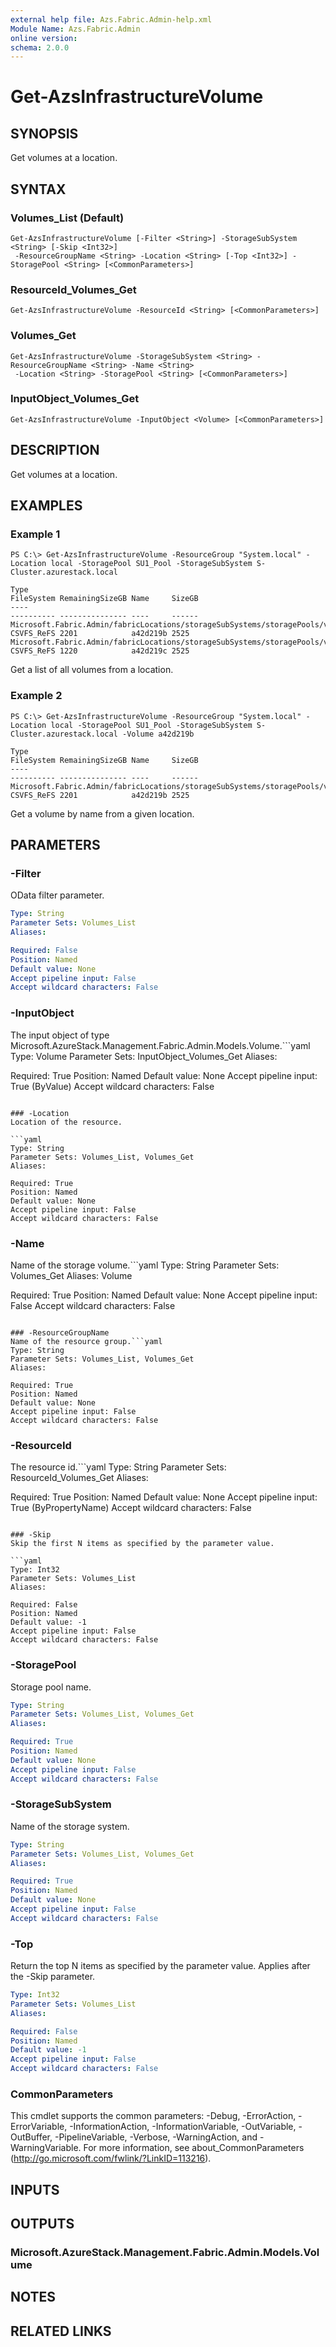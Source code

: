 ```yaml
---
external help file: Azs.Fabric.Admin-help.xml
Module Name: Azs.Fabric.Admin
online version:
schema: 2.0.0
---
```


# Get-AzsInfrastructureVolume

## SYNOPSIS
Get volumes at a location.

## SYNTAX

### Volumes_List (Default)
```
Get-AzsInfrastructureVolume [-Filter <String>] -StorageSubSystem <String> [-Skip <Int32>]
 -ResourceGroupName <String> -Location <String> [-Top <Int32>] -StoragePool <String> [<CommonParameters>]
```

### ResourceId_Volumes_Get
```
Get-AzsInfrastructureVolume -ResourceId <String> [<CommonParameters>]
```

### Volumes_Get
```
Get-AzsInfrastructureVolume -StorageSubSystem <String> -ResourceGroupName <String> -Name <String>
 -Location <String> -StoragePool <String> [<CommonParameters>]
```

### InputObject_Volumes_Get
```
Get-AzsInfrastructureVolume -InputObject <Volume> [<CommonParameters>]
```

## DESCRIPTION
Get volumes at a location.

## EXAMPLES

### Example 1
```
PS C:\> Get-AzsInfrastructureVolume -ResourceGroup "System.local" -Location local -StoragePool SU1_Pool -StorageSubSystem S-Cluster.azurestack.local

Type                                                                          FileSystem RemainingSizeGB Name     SizeGB
----                                                                          ---------- --------------- ----     ------
Microsoft.Fabric.Admin/fabricLocations/storageSubSystems/storagePools/volumes CSVFS_ReFS 2201            a42d219b 2525
Microsoft.Fabric.Admin/fabricLocations/storageSubSystems/storagePools/volumes CSVFS_ReFS 1220            a42d219c 2525
```

Get a list of all volumes from a location.

### Example 2
```
PS C:\> Get-AzsInfrastructureVolume -ResourceGroup "System.local" -Location local -StoragePool SU1_Pool -StorageSubSystem S-Cluster.azurestack.local -Volume a42d219b

Type                                                                          FileSystem RemainingSizeGB Name     SizeGB
----                                                                          ---------- --------------- ----     ------
Microsoft.Fabric.Admin/fabricLocations/storageSubSystems/storagePools/volumes CSVFS_ReFS 2201            a42d219b 2525
```

Get a volume by name from a given location.

## PARAMETERS

### -Filter
OData filter parameter.

```yaml
Type: String
Parameter Sets: Volumes_List
Aliases:

Required: False
Position: Named
Default value: None
Accept pipeline input: False
Accept wildcard characters: False
```

### -InputObject
The input object of type Microsoft.AzureStack.Management.Fabric.Admin.Models.Volume.```yaml
Type: Volume
Parameter Sets: InputObject_Volumes_Get
Aliases:

Required: True
Position: Named
Default value: None
Accept pipeline input: True (ByValue)
Accept wildcard characters: False
```

### -Location
Location of the resource.

```yaml
Type: String
Parameter Sets: Volumes_List, Volumes_Get
Aliases:

Required: True
Position: Named
Default value: None
Accept pipeline input: False
Accept wildcard characters: False
```

### -Name
Name of the storage volume.```yaml
Type: String
Parameter Sets: Volumes_Get
Aliases: Volume

Required: True
Position: Named
Default value: None
Accept pipeline input: False
Accept wildcard characters: False
```

### -ResourceGroupName
Name of the resource group.```yaml
Type: String
Parameter Sets: Volumes_List, Volumes_Get
Aliases:

Required: True
Position: Named
Default value: None
Accept pipeline input: False
Accept wildcard characters: False
```

### -ResourceId
The resource id.```yaml
Type: String
Parameter Sets: ResourceId_Volumes_Get
Aliases:

Required: True
Position: Named
Default value: None
Accept pipeline input: True (ByPropertyName)
Accept wildcard characters: False
```

### -Skip
Skip the first N items as specified by the parameter value.

```yaml
Type: Int32
Parameter Sets: Volumes_List
Aliases:

Required: False
Position: Named
Default value: -1
Accept pipeline input: False
Accept wildcard characters: False
```

### -StoragePool
Storage pool name.

```yaml
Type: String
Parameter Sets: Volumes_List, Volumes_Get
Aliases:

Required: True
Position: Named
Default value: None
Accept pipeline input: False
Accept wildcard characters: False
```

### -StorageSubSystem
Name of the storage system.

```yaml
Type: String
Parameter Sets: Volumes_List, Volumes_Get
Aliases:

Required: True
Position: Named
Default value: None
Accept pipeline input: False
Accept wildcard characters: False
```

### -Top
Return the top N items as specified by the parameter value.
Applies after the -Skip parameter.

```yaml
Type: Int32
Parameter Sets: Volumes_List
Aliases:

Required: False
Position: Named
Default value: -1
Accept pipeline input: False
Accept wildcard characters: False
```

### CommonParameters
This cmdlet supports the common parameters: -Debug, -ErrorAction, -ErrorVariable, -InformationAction, -InformationVariable, -OutVariable, -OutBuffer, -PipelineVariable, -Verbose, -WarningAction, and -WarningVariable. For more information, see about_CommonParameters (http://go.microsoft.com/fwlink/?LinkID=113216).

## INPUTS

## OUTPUTS

### Microsoft.AzureStack.Management.Fabric.Admin.Models.Volume

## NOTES

## RELATED LINKS

